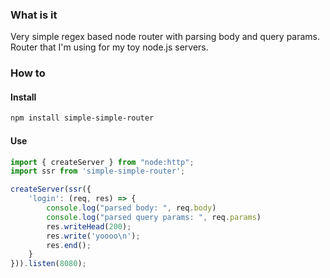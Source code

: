 ### What is it
Very simple regex based node router with parsing body and query params. Router that I'm using for my toy node.js servers.
### How to 
#### Install
```bash
npm install simple-simple-router
```
#### Use
```javascript
import { createServer } from "node:http";
import ssr from 'simple-simple-router';

createServer(ssr({
    'login': (req, res) => {
        console.log("parsed body: ", req.body)
        console.log("parsed query params: ", req.params)
        res.writeHead(200);
        res.write('yoooo\n');
        res.end();
    }
})).listen(8080);
```

